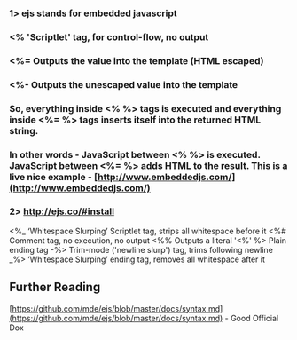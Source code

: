 ### 1> ejs stands for embedded javascript

### <% 'Scriptlet' tag, for control-flow, no output
### <%= Outputs the value into the template (HTML escaped)
### <%- Outputs the unescaped value into the template

### So, everything inside <% %> tags is executed and everything inside <%= %> tags inserts itself into the returned HTML string.

### In other words - JavaScript between <% %> is executed. JavaScript between <%= %> adds HTML to the result. This is a live nice example - [http://www.embeddedjs.com/](http://www.embeddedjs.com/)

### 2> http://ejs.co/#install


<%_ ‘Whitespace Slurping’ Scriptlet tag, strips all whitespace before it
<%# Comment tag, no execution, no output
<%% Outputs a literal '<%'
%> Plain ending tag
-%> Trim-mode ('newline slurp') tag, trims following newline
_%> ‘Whitespace Slurping’ ending tag, removes all whitespace after it


## Further Reading

[https://github.com/mde/ejs/blob/master/docs/syntax.md](https://github.com/mde/ejs/blob/master/docs/syntax.md) - Good Official Dox